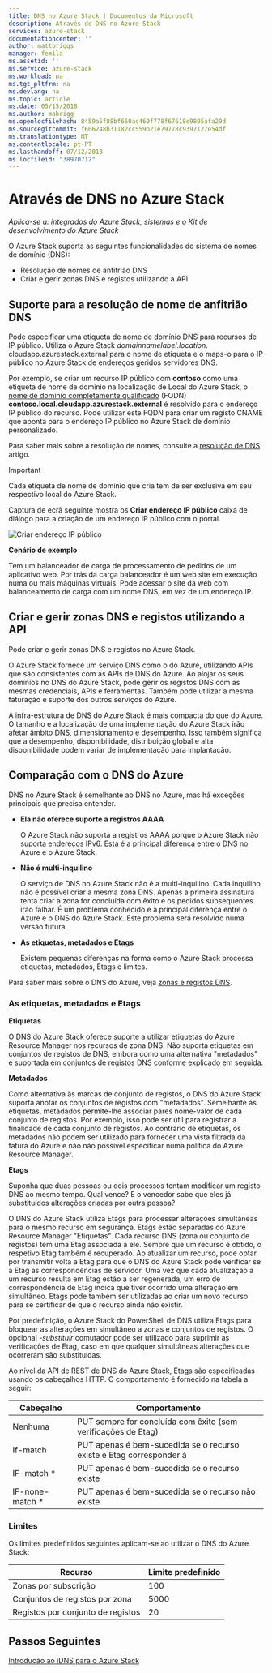 ```yaml
---
title: DNS no Azure Stack | Documentos da Microsoft
description: Através de DNS no Azure Stack
services: azure-stack
documentationcenter: ''
author: mattbriggs
manager: femila
ms.assetid: ''
ms.service: azure-stack
ms.workload: na
ms.tgt_pltfrm: na
ms.devlang: na
ms.topic: article
ms.date: 05/15/2018
ms.author: mabrigg
ms.openlocfilehash: 8459a5f88bf660ac460f778f67618e9805afa29d
ms.sourcegitcommit: f606248b31182cc559b21e79778c9397127e54df
ms.translationtype: MT
ms.contentlocale: pt-PT
ms.lasthandoff: 07/12/2018
ms.locfileid: "38970712"
---
```

# <a name="using-dns-in-azure-stack"></a>Através de DNS no Azure Stack

*Aplica-se a: integrados do Azure Stack, sistemas e o Kit de desenvolvimento do Azure Stack*

O Azure Stack suporta as seguintes funcionalidades do sistema de nomes de domínio (DNS):

* Resolução de nomes de anfitrião DNS
* Criar e gerir zonas DNS e registos utilizando a API

## <a name="support-for-dns-hostname-resolution"></a>Suporte para a resolução de nome de anfitrião DNS

Pode especificar uma etiqueta de nome de domínio DNS para recursos de IP público. Utiliza o Azure Stack *domainnamelabel.location*. cloudapp.azurestack.external para o nome de etiqueta e o maps-o para o IP público no Azure Stack de endereços geridos servidores DNS.

Por exemplo, se criar um recurso IP público com **contoso** como uma etiqueta de nome de domínio na localização de Local do Azure Stack, o [nome de domínio completamente qualificado](https://en.wikipedia.org/wiki/Fully_qualified_domain_name) (FQDN)  **contoso.local.cloudapp.azurestack.external** é resolvido para o endereço IP público do recurso. Pode utilizar este FQDN para criar um registo CNAME que aponta para o endereço IP público no Azure Stack de domínio personalizado.

Para saber mais sobre a resolução de nomes, consulte a [resolução de DNS](https://docs.microsoft.com/azure/dns/dns-for-azure-services?toc=%2fazure%2fvirtual-machines%2fwindows%2ftoc.json) artigo.

> [!IMPORTANT]
> Cada etiqueta de nome de domínio que cria tem de ser exclusiva em seu respectivo local do Azure Stack.

Captura de ecrã seguinte mostra os **Criar endereço IP público** caixa de diálogo para a criação de um endereço IP público com o portal.

![Criar endereço IP público](media/azure-stack-whats-new-dns/image01.png)

**Cenário de exemplo**

Tem um balanceador de carga de processamento de pedidos de um aplicativo web. Por trás da carga balanceador é um web site em execução numa ou mais máquinas virtuais. Pode acessar o site da web com balanceamento de carga com um nome DNS, em vez de um endereço IP.

## <a name="create-and-manage-dns-zones-and-records-using-the-api"></a>Criar e gerir zonas DNS e registos utilizando a API

Pode criar e gerir zonas DNS e registos no Azure Stack.

O Azure Stack fornece um serviço DNS como o do Azure, utilizando APIs que são consistentes com as APIs de DNS do Azure.  Ao alojar os seus domínios no DNS do Azure Stack, pode gerir os registos DNS com as mesmas credenciais, APIs e ferramentas. Também pode utilizar a mesma faturação e suporte dos outros serviços do Azure.

A infra-estrutura de DNS do Azure Stack é mais compacta do que do Azure. O tamanho e a localização de uma implementação do Azure Stack irão afetar âmbito DNS, dimensionamento e desempenho. Isso também significa que a desempenho, disponibilidade, distribuição global e alta disponibilidade podem variar de implementação para implantação.

## <a name="comparison-with-azure-dns"></a>Comparação com o DNS do Azure

DNS no Azure Stack é semelhante ao DNS no Azure, mas há exceções principais que precisa entender.

* **Ela não oferece suporte a registros AAAA**

    O Azure Stack não suporta a registros AAAA porque o Azure Stack não suporta endereços IPv6.  Esta é a principal diferença entre o DNS no Azure e o Azure Stack.
* **Não é multi-inquilino**

    O serviço de DNS no Azure Stack não é a multi-inquilino. Cada inquilino não é possível criar a mesma zona DNS. Apenas a primeira assinatura tenta criar a zona for concluída com êxito e os pedidos subsequentes irão falhar.  É um problema conhecido e a principal diferença entre o Azure e o DNS do Azure Stack. Este problema será resolvido numa versão futura.
* **As etiquetas, metadados e Etags**

    Existem pequenas diferenças na forma como o Azure Stack processa etiquetas, metadados, Etags e limites.

Para saber mais sobre o DNS do Azure, veja [zonas e registos DNS](../../dns/dns-zones-records.md).

### <a name="tags-metadata-and-etags"></a>As etiquetas, metadados e Etags

**Etiquetas**

O DNS do Azure Stack oferece suporte a utilizar etiquetas do Azure Resource Manager nos recursos de zona DNS. Não suporta etiquetas em conjuntos de registos de DNS, embora como uma alternativa "metadados" é suportada em conjuntos de registos DNS conforme explicado em seguida.

**Metadados**

Como alternativa às marcas de conjunto de registos, o DNS do Azure Stack suporta anotar os conjuntos de registos com "metadados". Semelhante às etiquetas, metadados permite-lhe associar pares nome-valor de cada conjunto de registos. Por exemplo, isso pode ser útil para registrar a finalidade de cada conjunto de registos. Ao contrário de etiquetas, os metadados não podem ser utilizado para fornecer uma vista filtrada da fatura do Azure e não não possível especificar numa política do Azure Resource Manager.

**Etags**

Suponha que duas pessoas ou dois processos tentam modificar um registo DNS ao mesmo tempo. Qual vence? E o vencedor sabe que eles já substituídos alterações criadas por outra pessoa?

O DNS do Azure Stack utiliza Etags para processar alterações simultâneas para o mesmo recurso em segurança. Etags estão separadas do Azure Resource Manager "Etiquetas". Cada recurso DNS (zona ou conjunto de registos) tem uma Etag associada a ele. Sempre que um recurso é obtido, o respetivo Etag também é recuperado. Ao atualizar um recurso, pode optar por transmitir volta a Etag para que o DNS do Azure Stack pode verificar se a Etag as correspondências de servidor. Uma vez que cada atualização a um recurso resulta em Etag estão a ser regenerada, um erro de correspondência de Etag indica que tiver ocorrido uma alteração em simultâneo. Etags pode também ser utilizadas ao criar um novo recurso para se certificar de que o recurso ainda não existir.

Por predefinição, o Azure Stack do PowerShell de DNS utiliza Etags para bloquear as alterações em simultâneo a zonas e conjuntos de registos. O opcional *-substituir* comutador pode ser utilizado para suprimir as verificações de Etag, caso em que qualquer simultâneas alterações que ocorreram são substituídas.

Ao nível da API de REST de DNS do Azure Stack, Etags são especificadas usando os cabeçalhos HTTP. O comportamento é fornecido na tabela a seguir:

| Cabeçalho | Comportamento|
|--------|---------|
| Nenhuma   | PUT sempre for concluída com êxito (sem verificações de Etag)|
| If-match| PUT apenas é bem-sucedida se o recurso existe e Etag corresponder à|
| IF-match *| PUT apenas é bem-sucedida se o recurso existe|
| IF-none-match *| PUT apenas é bem-sucedida se o recurso não existe|

### <a name="limits"></a>Limites

Os limites predefinidos seguintes aplicam-se ao utilizar o DNS do Azure Stack:

| Recurso| Limite predefinido|
|---------|--------------|
| Zonas por subscrição| 100|
| Conjuntos de registos por zona| 5000|
| Registos por conjunto de registos| 20|

## <a name="next-steps"></a>Passos Seguintes

[Introdução ao iDNS para o Azure Stack](azure-stack-understanding-dns.md)
